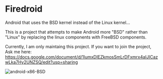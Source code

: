 # Firedroid
Android that uses the BSD kernel instead of the Linux kernel...

This is a project that attempts to make Android more "BSD"  rather than "Linux" by replacing the linux components with FreeBSD components. 

Currently, I am only maintaing this project. If you want to join the project, Ask me here: https://docs.google.com/document/d/1lumxDIEZkmosSmLrDFxmrx4aIJICazwLka7Hy2UNZSQ/edit?usp=sharing 


![android-x86-BSD](https://user-images.githubusercontent.com/76979689/162092912-bcb9ad9f-d76f-4e9b-b334-27d3487c33ba.jpeg)
